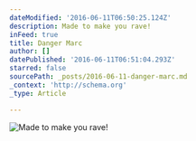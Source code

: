 ```yaml
---
dateModified: '2016-06-11T06:50:25.124Z'
description: Made to make you rave!
inFeed: true
title: Danger Marc
author: []
datePublished: '2016-06-11T06:51:04.293Z'
starred: false
sourcePath: _posts/2016-06-11-danger-marc.md
_context: 'http://schema.org'
_type: Article

---
```

![Made to make you rave!](https://the-grid-user-content.s3-us-west-2.amazonaws.com/24feecf8-1774-4c3f-b031-845642081736.jpg)
